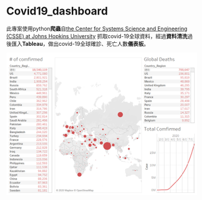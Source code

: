 # Covid19_dashboard
此專案使用python**爬蟲**自[the Center for Systems Science and Engineering (CSSE) at Johns Hopkins University](https://github.com/CSSEGISandData/COVID-19) 抓取covid-19全球資料，經過**資料清洗**過後匯入**Tableau**，做出covid-19全球確診、死亡人數**儀表板**。

![covid-19](/covid19.png)
